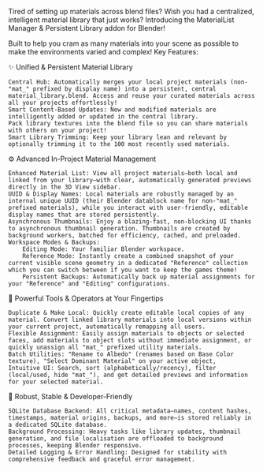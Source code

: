 Tired of setting up materials across blend files? Wish you had a centralized, intelligent material library that just works? Introducing the MaterialList Manager & Persistent Library addon for Blender!

Built to help you cram as many materials into your scene as possible to make the environments varied and complex! 
Key Features:

✨ Unified & Persistent Material Library

    Central Hub: Automatically merges your local project materials (non-"mat_" prefixed by display name) into a persistent, central material_library.blend. Access and reuse your curated materials across all your projects effortlessly!
    Smart Content-Based Updates: New and modified materials are intelligently added or updated in the central library.
    Pack library textures into the blend file so you can share materials with others on your project! 
    Smart Library Trimming: Keep your library lean and relevant by optionally trimming it to the 100 most recently used materials.

⚙️ Advanced In-Project Material Management

    Enhanced Material List: View all project materials—both local and linked from your library—with clear, automatically generated previews directly in the 3D View sidebar.
    UUID & Display Names: Local materials are robustly managed by an internal unique UUID (their Blender datablock name for non-"mat_" prefixed materials), while you interact with user-friendly, editable display names that are stored persistently.
    Asynchronous Thumbnails: Enjoy a blazing-fast, non-blocking UI thanks to asynchronous thumbnail generation. Thumbnails are created by background workers, batched for efficiency, cached, and preloaded.
    Workspace Modes & Backups:
        Editing Mode: Your familiar Blender workspace.
        Reference Mode: Instantly create a combined snapshot of your current visible scene geometry in a dedicated "Reference" collection which you can switch between if you want to keep the games theme!
        Persistent Backups: Automatically back up material assignments for your "Reference" and "Editing" configurations.

🚀 Powerful Tools & Operators at Your Fingertips

    Duplicate & Make Local: Quickly create editable local copies of any material. Convert linked library materials into local versions within your current project, automatically remapping all users.
    Flexible Assignment: Easily assign materials to objects or selected faces, add materials to object slots without immediate assignment, or quickly unassign all "mat_" prefixed utility materials.
    Batch Utilities: "Rename to Albedo" (renames based on Base Color texture), "Select Dominant Material" on your active object, 
    Intuitive UI: Search, sort (alphabetically/recency), filter (local/used, hide "mat_"), and get detailed previews and information for your selected material.

💪 Robust, Stable & Developer-Friendly

    SQLite Database Backend: All critical metadata—names, content hashes, timestamps, material origins, backups, and more—is stored reliably in a dedicated SQLite database.
    Background Processing: Heavy tasks like library updates, thumbnail generation, and file localisation are offloaded to background processes, keeping Blender responsive.
    Detailed Logging & Error Handling: Designed for stability with comprehensive feedback and graceful error management.
